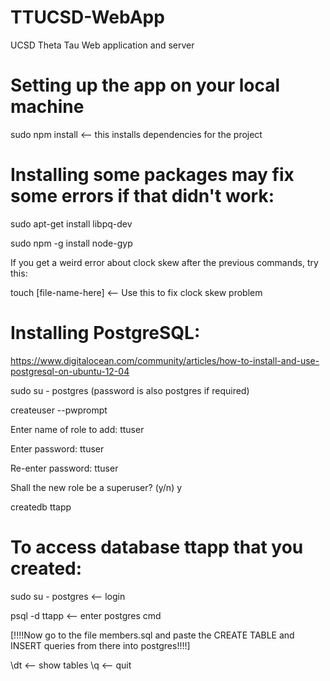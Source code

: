 TTUCSD-WebApp
=============

UCSD Theta Tau Web application and server



Setting up the app on your local machine
========================================
sudo npm install <-- this installs dependencies for the project



Installing some packages may fix some errors if that didn't work:
===============================
sudo apt-get install libpq-dev

sudo npm -g install node-gyp



If you get a weird error about clock skew after the previous commands, try this:

touch [file-name-here] <-- Use this to fix clock skew problem



Installing PostgreSQL:
======================
https://www.digitalocean.com/community/articles/how-to-install-and-use-postgresql-on-ubuntu-12-04

sudo su - postgres (password is also postgres if required)

createuser --pwprompt

Enter name of role to add: ttuser

Enter password: ttuser

Re-enter password: ttuser

Shall the new role be a superuser? (y/n) y 

createdb ttapp



To access database ttapp that you created:
==========================================

sudo su - postgres <-- login

psql -d ttapp <-- enter postgres cmd

[!!!!Now go to the file members.sql and paste the CREATE TABLE and INSERT queries from there into postgres!!!!]

\dt <-- show tables
\q  <-- quit


